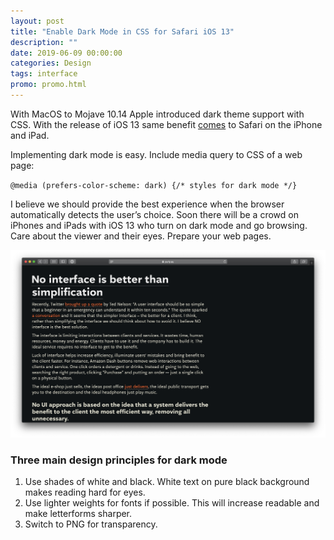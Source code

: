 ```yaml
---
layout: post
title: "Enable Dark Mode in CSS for Safari iOS 13"
description: ""
date: 2019-06-09 00:00:00
categories: Design
tags: interface
promo: promo.html
---
```


With MacOS to Mojave 10.14 Apple introduced dark theme support with CSS. With the release of iOS 13 same benefit [comes](https://developer.apple.com/documentation/safari_release_notes/safari_13_beta_release_notes) to Safari on the iPhone and iPad.

Implementing dark mode is easy. Include media query to CSS of a web page:

`@media (prefers-color-scheme: dark) {/* styles for dark mode */}`

I believe we should provide the best experience when the browser automatically detects the user’s choice. Soon there will be a crowd on iPhones and iPads with iOS 13 who turn on dark mode and go browsing.  Care about the viewer and their eyes. Prepare your web pages.

<span class="p1000">![Dark mode iOS web](/blog_img/advices/dark.png)</span>

### Three main design principles for dark mode

1. Use shades of white and black. White text on pure black background makes reading hard for eyes.
2. Use lighter weights for fonts if possible. This will increase readable and make letterforms sharper.   
3. Switch to PNG for transparency.